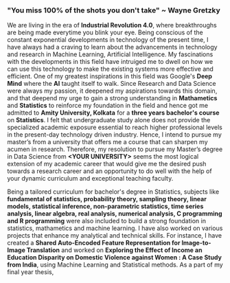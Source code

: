 ### "You miss 100% of the shots you don't take" ~ Wayne Gretzky

We are living in the era of **Industrial Revolution 4.0**,  where breakthroughs are being made everytime you blink your eye. Being conscious of the constant exponential developments in technology of the present time, I have always had a craving to learn about the advancements in technology and research in Machine Learning, Artificial Intelligence. My fascinations with the developments in this field have intruiged me to dwell on how we can use this technology to make the existing systems more effective and efficient. One of my greatest inspirations in this field was Google's **Deep Mind** where the **AI** taught itself to walk. Since Research and Data Science were always my passion, it deepened my aspirations towards this domain, and that deepend my urge to gain a strong understanding in **Mathametics** and **Statistics** to reinforce my foundation in the field and hence got me admitted to **Amity University, Kolkata** for a **three years bachelor's course** on **Statistics**. I felt that undergraduate study alone does not provide the specialized academic exposure essential to reach higher professional levels in the present-day technology driven industry. Hence, I intend to pursue my master’s from a university that offers me a course that can sharpen my acumen in research. Therefore, my resolution to pursue my Master’s degree in Data Science from **\<YOUR UNIVERSITY>** seems the most logical extension of my academic career that would give me the desired push towards a research career and an opportunity to do well with the help of your dynamic curriculum and exceptional teaching faculty.

Being a tailored curriculum for bachelor's degree in Statistics, subjects like **fundamental of statistics, probability theory, sampling theory, linear models, statistical inference, non-parametric statistics, time series analysis, linear algebra, real analysis, numerical analysis, C programming and R programming** were also included to build a strong foundation in statistics, mathametics and machine learning. I have also worked on various projects that enhance my analytical and technical skills. For instance, I have created a **Shared Auto-Encoded Feature Representation for Image-to-Image Translation** and worked on **Exploring the Effect of Income an Education Disparity on Domestic Violence against Women : A Case Study from India**, using Machine Learning and Statistical methods. As a part of my final year thesis, 